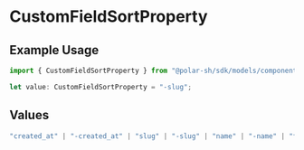 # CustomFieldSortProperty

## Example Usage

```typescript
import { CustomFieldSortProperty } from "@polar-sh/sdk/models/components";

let value: CustomFieldSortProperty = "-slug";
```

## Values

```typescript
"created_at" | "-created_at" | "slug" | "-slug" | "name" | "-name" | "type" | "-type"
```